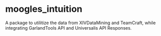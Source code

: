 # moogles_intuition
A package to utilitize the data from XIVDataMining and TeamCraft, while integrating GarlandTools API and Universalis API Responses.
